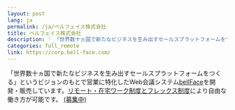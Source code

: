 ```yaml
---
layout: post
lang: ja
permalink: /ja/ベルフェイス株式会社
title: ベルフェイス株式会社
description: ' 「世界数十ヵ国で新たなビジネスを生み出すセールスプラットフォームをつくる」というビジョンのもとで営業に特化したWeb会議システムbellFaceを開発・販売しています。リモート・在宅ワーク制度とフレックス制度により自由な働き方が可能です。 (募集中) '
categories: full_remote
link: https://corp.bell-face.com/
---
```


<p>「世界数十ヵ国で新たなビジネスを生み出すセールスプラットフォームをつくる」というビジョンのもとで営業に特化したWeb会議システム<a href="https://bell-face.com/">bellFace</a>を開発・販売しています。<a href="https://corp.bell-face.com/workplace">リモート・在宅ワーク制度とフレックス制度</a>により自由な働き方が可能です。 <a href="https://hrmos.co/pages/bellface">(募集中)</a></p>
